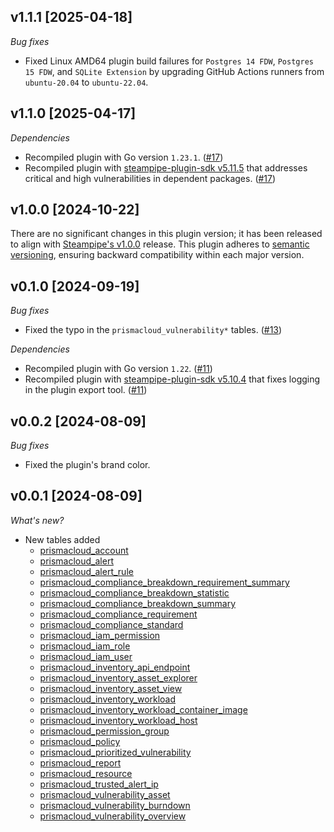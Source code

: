 ## v1.1.1 [2025-04-18]

_Bug fixes_

- Fixed Linux AMD64 plugin build failures for `Postgres 14 FDW`, `Postgres 15 FDW`, and `SQLite Extension` by upgrading GitHub Actions runners from `ubuntu-20.04` to `ubuntu-22.04`.

## v1.1.0 [2025-04-17]

_Dependencies_

- Recompiled plugin with Go version `1.23.1`. ([#17](https://github.com/turbot/steampipe-plugin-prismacloud/pull/17))
- Recompiled plugin with [steampipe-plugin-sdk v5.11.5](https://github.com/turbot/steampipe-plugin-sdk/blob/v5.11.5/CHANGELOG.md#v5115-2025-03-31) that addresses critical and high vulnerabilities in dependent packages. ([#17](https://github.com/turbot/steampipe-plugin-prismacloud/pull/17))

## v1.0.0 [2024-10-22]

There are no significant changes in this plugin version; it has been released to align with [Steampipe's v1.0.0](https://steampipe.io/changelog/steampipe-cli-v1-0-0) release. This plugin adheres to [semantic versioning](https://semver.org/#semantic-versioning-specification-semver), ensuring backward compatibility within each major version.

## v0.1.0 [2024-09-19]

_Bug fixes_

- Fixed the typo in the `prismacloud_vulnerability*` tables. ([#13](https://github.com/turbot/steampipe-plugin-prismacloud/pull/13))

_Dependencies_

- Recompiled plugin with Go version `1.22`. ([#11](https://github.com/turbot/steampipe-plugin-prismacloud/pull/11))
- Recompiled plugin with [steampipe-plugin-sdk v5.10.4](https://github.com/turbot/steampipe-plugin-sdk/blob/develop/CHANGELOG.md#v5104-2024-08-29) that fixes logging in the plugin export tool. ([#11](https://github.com/turbot/steampipe-plugin-prismacloud/pull/11))

## v0.0.2 [2024-08-09]

_Bug fixes_

- Fixed the plugin's brand color.

## v0.0.1 [2024-08-09]

_What's new?_

- New tables added
  - [prismacloud_account](https://hub.steampipe.io/plugins/turbot/prismacloud/tables/prismacloud_account)
  - [prismacloud_alert](https://hub.steampipe.io/plugins/turbot/prismacloud/tables/prismacloud_alert)
  - [prismacloud_alert_rule](https://hub.steampipe.io/plugins/turbot/prismacloud/tables/prismacloud_alert_rule)
  - [prismacloud_compliance_breakdown_requirement_summary](https://hub.steampipe.io/plugins/turbot/prismacloud/tables/prismacloud_compliance_breakdown_requirement_summary)
  - [prismacloud_compliance_breakdown_statistic](https://hub.steampipe.io/plugins/turbot/prismacloud/tables/prismacloud_compliance_breakdown_statistic)
  - [prismacloud_compliance_breakdown_summary](https://hub.steampipe.io/plugins/turbot/prismacloud/tables/prismacloud_compliance_breakdown_summary)
  - [prismacloud_compliance_requirement](https://hub.steampipe.io/plugins/turbot/prismacloud/tables/prismacloud_compliance_requirement)
  - [prismacloud_compliance_standard](https://hub.steampipe.io/plugins/turbot/prismacloud/tables/prismacloud_compliance_standard)
  - [prismacloud_iam_permission](https://hub.steampipe.io/plugins/turbot/prismacloud/tables/prismacloud_iam_permission)
  - [prismacloud_iam_role](https://hub.steampipe.io/plugins/turbot/prismacloud/tables/prismacloud_iam_role)
  - [prismacloud_iam_user](https://hub.steampipe.io/plugins/turbot/prismacloud/tables/prismacloud_iam_user)
  - [prismacloud_inventory_api_endpoint](https://hub.steampipe.io/plugins/turbot/prismacloud/tables/prismacloud_inventory_api_endpoint)
  - [prismacloud_inventory_asset_explorer](https://hub.steampipe.io/plugins/turbot/prismacloud/tables/prismacloud_inventory_asset_explorer)
  - [prismacloud_inventory_asset_view](https://hub.steampipe.io/plugins/turbot/prismacloud/tables/prismacloud_inventory_asset_view)
  - [prismacloud_inventory_workload](https://hub.steampipe.io/plugins/turbot/prismacloud/tables/prismacloud_inventory_workload)
  - [prismacloud_inventory_workload_container_image](https://hub.steampipe.io/plugins/turbot/prismacloud/tables/prismacloud_inventory_workload_container_image)
  - [prismacloud_inventory_workload_host](https://hub.steampipe.io/plugins/turbot/prismacloud/tables/prismacloud_inventory_workload_host)
  - [prismacloud_permission_group](https://hub.steampipe.io/plugins/turbot/prismacloud/tables/prismacloud_permission_group)
  - [prismacloud_policy](https://hub.steampipe.io/plugins/turbot/prismacloud/tables/prismacloud_policy)
  - [prismacloud_prioritized_vulnerability](https://hub.steampipe.io/plugins/turbot/prismacloud/tables/prismacloud_prioritized_vulnerability)
  - [prismacloud_report](https://hub.steampipe.io/plugins/turbot/prismacloud/tables/prismacloud_report)
  - [prismacloud_resource](https://hub.steampipe.io/plugins/turbot/prismacloud/tables/prismacloud_resource)
  - [prismacloud_trusted_alert_ip](https://hub.steampipe.io/plugins/turbot/prismacloud/tables/prismacloud_trusted_alert_ip)
  - [prismacloud_vulnerability_asset](https://hub.steampipe.io/plugins/turbot/prismacloud/tables/prismacloud_vulnerability_asset)
  - [prismacloud_vulnerability_burndown](https://hub.steampipe.io/plugins/turbot/prismacloud/tables/prismacloud_vulnerability_burndown)
  - [prismacloud_vulnerability_overview](https://hub.steampipe.io/plugins/turbot/prismacloud/tables/prismacloud_vulnerability_overview)
